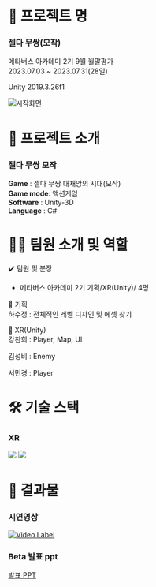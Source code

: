# 📖 프로젝트 명
### 젤다 무쌍(모작)   

메타버스 아카데미 2기 9월 월말평가    
2023.07.03 ~ 2023.07.31(28일)   

Unity 2019.3.26f1

![시작화면](https://github.com/kcheee/zelda/assets/86779278/7bd10fc5-f611-40ea-8c9a-2f22c10aa193)



# 📃 프로젝트 소개

### 젤다 무쌍 모작

**Game** : 젤다 무쌍 대재앙의 시대(모작)   
**Game mode**: 액션게임       
**Software** : Unity-3D   
**Language** : C#   

# 👩‍🔧 팀원 소개 및 역할

✔️ 팀원 및 분장

- 메타버스 아카데미 2기 기획/XR(Unity)/ 4명

🔹 기획   
하수정 : 전체적인 레벨 디자인 및 에셋 찾기
   
🔹 XR(Unity)   
강찬희 : Player, Map, UI

김성비 : Enemy

서민경 : Player  
    

# 🛠 기술 스택   
### XR
 <img src="https://img.shields.io/badge/C%23-239120?style=for-the-badge&logo=c-sharp&logoColor=white"> <img src="https://img.shields.io/badge/Unity-100000?style=for-the-badge&logo=unity&logoColor=white">   


# 📃 결과물   
### 시연영상   
[![Video Label](http://img.youtube.com/vi/Ef5GNC-0T00/0.jpg)](https://youtu.be/Ef5GNC-0T00)

### Beta 발표 ppt    

[발표 PPT](https://drive.google.com/drive/folders/1glPcowwQ053U5jm_5268sYwXsBlw99An)

